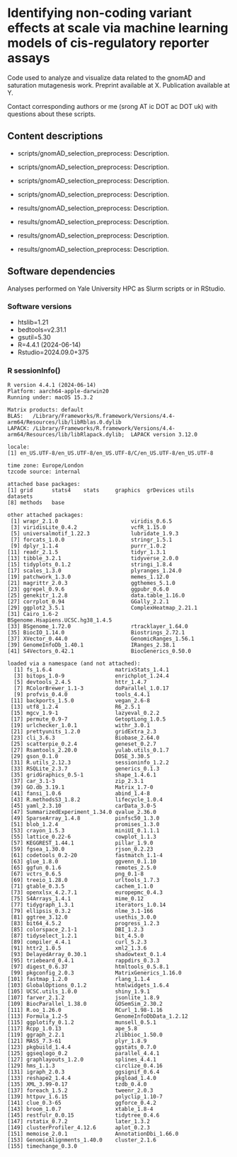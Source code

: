 # Identifying non-coding variant effects at scale via machine learning models of cis-regulatory reporter assays

Code used to analyze and visualize data related to the gnomAD and saturation mutagenesis work. Preprint available at X. Publication available at Y.

Contact corresponding authors or me (srong AT ic DOT ac DOT uk) with questions about these scripts. 

## Content descriptions
- scripts/gnomAD_selection_preprocess: Description.
- scripts/gnomAD_selection_preprocess: Description.
- scripts/gnomAD_selection_preprocess: Description.
- scripts/gnomAD_selection_preprocess: Description.

- results/gnomAD_selection_preprocess: Description.
- results/gnomAD_selection_preprocess: Description.
- results/gnomAD_selection_preprocess: Description.
- results/gnomAD_selection_preprocess: Description.

<!-- - data: Description./gencode_filtered_regions
- data/gnomAD_genomes_v3: Description.
- data/gnomAD_mackenzie_processed: Description.
- data/gnomAD_miscellaneous: Description.
- data/satmut_promoters_predictions: Description.
- data/satmut_promoters_meme_pwms: Description.
- data/phylo_conservation: Description.
- data/gene_constraint_metrics: Description.
- data/gene_expression_catalogs: Description.
- data/gene_regulatory_elements: Description.
- data/disease_annotations: Description. -->

## Software dependencies
Analyses performed on Yale University HPC as Slurm scripts or in RStudio.

###  Software versions
- htslib=1.21
- bedtools=v2.31.1
- gsutil=5.30
- R=4.4.1 (2024-06-14)
- Rstudio=2024.09.0+375

### R sessionInfo()
```
R version 4.4.1 (2024-06-14)
Platform: aarch64-apple-darwin20
Running under: macOS 15.3.2

Matrix products: default
BLAS:   /Library/Frameworks/R.framework/Versions/4.4-arm64/Resources/lib/libRblas.0.dylib 
LAPACK: /Library/Frameworks/R.framework/Versions/4.4-arm64/Resources/lib/libRlapack.dylib;  LAPACK version 3.12.0

locale:
[1] en_US.UTF-8/en_US.UTF-8/en_US.UTF-8/C/en_US.UTF-8/en_US.UTF-8

time zone: Europe/London
tzcode source: internal

attached base packages:
[1] grid      stats4    stats     graphics  grDevices utils     datasets 
[8] methods   base     

other attached packages:
 [1] wrapr_2.1.0                       viridis_0.6.5                    
 [3] viridisLite_0.4.2                 vcfR_1.15.0                      
 [5] universalmotif_1.22.3             lubridate_1.9.3                  
 [7] forcats_1.0.0                     stringr_1.5.1                    
 [9] dplyr_1.1.4                       purrr_1.0.2                      
[11] readr_2.1.5                       tidyr_1.3.1                      
[13] tibble_3.2.1                      tidyverse_2.0.0                  
[15] tidyplots_0.1.2                   stringi_1.8.4                    
[17] scales_1.3.0                      plyranges_1.24.0                 
[19] patchwork_1.3.0                   memes_1.12.0                     
[21] magrittr_2.0.3                    ggthemes_5.1.0                   
[23] ggrepel_0.9.6                     ggpubr_0.6.0                     
[25] genekitr_1.2.8                    data.table_1.16.0                
[27] corrplot_0.94                     GGally_2.2.1                     
[29] ggplot2_3.5.1                     ComplexHeatmap_2.21.1            
[31] Cairo_1.6-2                       BSgenome.Hsapiens.UCSC.hg38_1.4.5
[33] BSgenome_1.72.0                   rtracklayer_1.64.0               
[35] BiocIO_1.14.0                     Biostrings_2.72.1                
[37] XVector_0.44.0                    GenomicRanges_1.56.1             
[39] GenomeInfoDb_1.40.1               IRanges_2.38.1                   
[41] S4Vectors_0.42.1                  BiocGenerics_0.50.0              

loaded via a namespace (and not attached):
  [1] fs_1.6.4                    matrixStats_1.4.1          
  [3] bitops_1.0-9                enrichplot_1.24.4          
  [5] devtools_2.4.5              httr_1.4.7                 
  [7] RColorBrewer_1.1-3          doParallel_1.0.17          
  [9] profvis_0.4.0               tools_4.4.1                
 [11] backports_1.5.0             vegan_2.6-8                
 [13] utf8_1.2.4                  R6_2.5.1                   
 [15] mgcv_1.9-1                  lazyeval_0.2.2             
 [17] permute_0.9-7               GetoptLong_1.0.5           
 [19] urlchecker_1.0.1            withr_3.0.1                
 [21] prettyunits_1.2.0           gridExtra_2.3              
 [23] cli_3.6.3                   Biobase_2.64.0             
 [25] scatterpie_0.2.4            geneset_0.2.7              
 [27] Rsamtools_2.20.0            yulab.utils_0.1.7          
 [29] gson_0.1.0                  DOSE_3.30.5                
 [31] R.utils_2.12.3              sessioninfo_1.2.2          
 [33] RSQLite_2.3.7               generics_0.1.3             
 [35] gridGraphics_0.5-1          shape_1.4.6.1              
 [37] car_3.1-3                   zip_2.3.1                  
 [39] GO.db_3.19.1                Matrix_1.7-0               
 [41] fansi_1.0.6                 abind_1.4-8                
 [43] R.methodsS3_1.8.2           lifecycle_1.0.4            
 [45] yaml_2.3.10                 carData_3.0-5              
 [47] SummarizedExperiment_1.34.0 qvalue_2.36.0              
 [49] SparseArray_1.4.8           pinfsc50_1.3.0             
 [51] blob_1.2.4                  promises_1.3.0             
 [53] crayon_1.5.3                miniUI_0.1.1.1             
 [55] lattice_0.22-6              cowplot_1.1.3              
 [57] KEGGREST_1.44.1             pillar_1.9.0               
 [59] fgsea_1.30.0                rjson_0.2.23               
 [61] codetools_0.2-20            fastmatch_1.1-4            
 [63] glue_1.8.0                  ggvenn_0.1.10              
 [65] ggfun_0.1.6                 remotes_2.5.0              
 [67] vctrs_0.6.5                 png_0.1-8                  
 [69] treeio_1.28.0               urltools_1.7.3             
 [71] gtable_0.3.5                cachem_1.1.0               
 [73] openxlsx_4.2.7.1            europepmc_0.4.3            
 [75] S4Arrays_1.4.1              mime_0.12                  
 [77] tidygraph_1.3.1             iterators_1.0.14           
 [79] ellipsis_0.3.2              nlme_3.1-166               
 [81] ggtree_3.12.0               usethis_3.0.0              
 [83] bit64_4.5.2                 progress_1.2.3             
 [85] colorspace_2.1-1            DBI_1.2.3                  
 [87] tidyselect_1.2.1            bit_4.5.0                  
 [89] compiler_4.4.1              curl_5.2.3                 
 [91] httr2_1.0.5                 xml2_1.3.6                 
 [93] DelayedArray_0.30.1         shadowtext_0.1.4           
 [95] triebeard_0.4.1             rappdirs_0.3.3             
 [97] digest_0.6.37               htmltools_0.5.8.1          
 [99] pkgconfig_2.0.3             MatrixGenerics_1.16.0      
[101] fastmap_1.2.0               rlang_1.1.4                
[103] GlobalOptions_0.1.2         htmlwidgets_1.6.4          
[105] UCSC.utils_1.0.0            shiny_1.9.1                
[107] farver_2.1.2                jsonlite_1.8.9             
[109] BiocParallel_1.38.0         GOSemSim_2.30.2            
[111] R.oo_1.26.0                 RCurl_1.98-1.16            
[113] Formula_1.2-5               GenomeInfoDbData_1.2.12    
[115] ggplotify_0.1.2             munsell_0.5.1              
[117] Rcpp_1.0.13                 ape_5.8                    
[119] ggraph_2.2.1                zlibbioc_1.50.0            
[121] MASS_7.3-61                 plyr_1.8.9                 
[123] pkgbuild_1.4.4              ggstats_0.7.0              
[125] ggseqlogo_0.2               parallel_4.4.1             
[127] graphlayouts_1.2.0          splines_4.4.1              
[129] hms_1.1.3                   circlize_0.4.16            
[131] igraph_2.0.3                ggsignif_0.6.4             
[133] reshape2_1.4.4              pkgload_1.4.0              
[135] XML_3.99-0.17               tzdb_0.4.0                 
[137] foreach_1.5.2               tweenr_2.0.3               
[139] httpuv_1.6.15               polyclip_1.10-7            
[141] clue_0.3-65                 ggforce_0.4.2              
[143] broom_1.0.7                 xtable_1.8-4               
[145] restfulr_0.0.15             tidytree_0.4.6             
[147] rstatix_0.7.2               later_1.3.2                
[149] clusterProfiler_4.12.6      aplot_0.2.3                
[151] memoise_2.0.1               AnnotationDbi_1.66.0       
[153] GenomicAlignments_1.40.0    cluster_2.1.6              
[155] timechange_0.3.0  
```